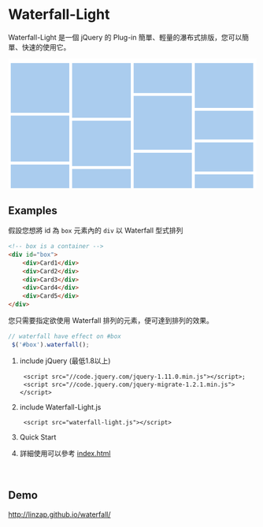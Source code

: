 # Waterfall-Light

Waterfall-Light 是一個 jQuery 的 Plug-in
簡單、輕量的瀑布式排版，您可以簡單、快速的使用它。

![Alt text](https://raw.githubusercontent.com/LinZap/LinZap.github.io/master/img/waterfall.png "Waterfall")


## Examples

假設您想將 id 為 `box` 元素內的 `div` 以 Waterfall 型式排列
```html
<!-- box is a container -->
<div id="box">
	<div>Card1</div>
	<div>Card2</div>
	<div>Card3</div>
	<div>Card4</div>
	<div>Card5</div>
</div>
```
您只需要指定欲使用 Waterfall 排列的元素，便可達到排列的效果。
```js
// waterfall have effect on #box
 $('#box').waterfall();
```





1. include jQuery (最低1.8以上)

        <script src="//code.jquery.com/jquery-1.11.0.min.js"></script>;
        <script src="//code.jquery.com/jquery-migrate-1.2.1.min.js"></script>

2. include Waterfall-Light.js

        <script src="waterfall-light.js"></script>

3. Quick Start
        


4. 詳細使用可以參考 [index.html](https://github.com/LinZap/Waterfall-Light/blob/master/index.html)



　
　
## Demo

http://linzap.github.io/waterfall/

　


